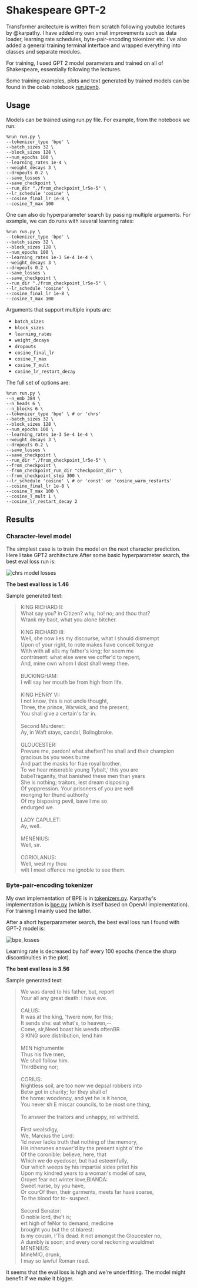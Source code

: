 # Shakespeare GPT-2

Transformer arcitecture is written from scratch following youtube lectures by @karpathy. I have added my own small improvements such as data loader, learning rate schedules, byte-pair-encoding tokenizer etc. I've also added a general training terminal interface and wrapped everything into classes and separate modules.

For training, I used GPT 2 model parameters and trained on all of Shakespeare, essentially following the lectures.

Some training examples, plots and text generated by trained models can be found in the colab notebook [run.ipynb](run.ipynb).

## Usage

Models can be trained using run.py file. For example, from the notebook we run:

```
%run run.py \
--tokenizer_type 'bpe' \
--batch_sizes 32 \
--block_sizes 128 \
--num_epochs 100 \
--learning_rates 1e-4 \
--weight_decays 3 \
--dropouts 0.2 \
--save_losses \
--save_checkpoint \
--run_dir "./from_checkpoint_lr5e-5" \
--lr_schedule 'cosine' \
--cosine_final_lr 1e-8 \
--cosine_T_max 100
```


One can also do hyperparameter search by passing multiple arguments. For example, we can do runs with several learning rates:

```
%run run.py \
--tokenizer_type 'bpe' \
--batch_sizes 32 \
--block_sizes 128 \
--num_epochs 100 \
--learning_rates 1e-3 5e-4 1e-4 \
--weight_decays 3 \
--dropouts 0.2 \
--save_losses \
--save_checkpoint \
--run_dir "./from_checkpoint_lr5e-5" \
--lr_schedule 'cosine' \
--cosine_final_lr 1e-8 \
--cosine_T_max 100
```

Arguments that support multiple inputs are: 
* `batch_sizes`
* `block_sizes`
* `learning_rates`
* `weight_decays`
* `dropouts`
* `cosine_final_lr`
* `cosine_T_max`
* `cosine_T_mult`
* `cosine_lr_restart_decay`

The full set of options are:

```
%run run.py \
--n_emb 384 \
--n_heads 6 \
--n_blocks 6 \
--tokenizer_type 'bpe' \ # or 'chrs'
--batch_sizes 32 \
--block_sizes 128 \
--num_epochs 100 \
--learning_rates 1e-3 5e-4 1e-4 \
--weight_decays 3 \
--dropouts 0.2 \
--save_losses \
--save_checkpoint \
--run_dir "./from_checkpoint_lr5e-5" \
--from_checkpoint \
--from_checkpoint_run_dir "checkpoint_dir" \
--from_checkpoint_step 300 \
--lr_schedule 'cosine' \ # or 'const' or 'cosine_warm_restarts'
--cosine_final_lr 1e-8 \
--cosine_T_max 100 \
--cosine_T_mult 1 \
--cosine_lr_restart_decay 2
```

## Results

### Character-level model

The simplest case is to train the model on the next character prediction. Here I take GPT2 architecture After some basic hyperparameter search, the best eval loss run is:

![chrs model losses](assets/chrs_losses.png)

**The best eval loss is 1.46**

Sample generated text:


> KING RICHARD II:<br>
> What say you? in Citizen? why, ho! no; and thou that?<br>
> Wrank my baot, what you alone bitcher.<br>
> <br>
> KING RICHARD III:<br>
> Well, she now lies my discourse; what I should dismempt<br>
> Upon of your right, to note makes have conceit tongue<br>
> With with all alls my father's king; for seem me<br>
> contriment: what else were we coffer'd to repent,<br>
> And, mine own whom I dost shall weep thee.<br>
> <br>
> BUCKINGHAM:<br>
> I will say her mouth be from high from life.<br>
> <br>
> KING HENRY VI:<br>
> I not know, this is not uncle thought,<br>
> Three, the prince, Warwick, and the present;<br>
> You shall give a certain's far in.<br>
> <br>
> Second Murderer:<br>
> Ay, in Waft stays, candal, Bolingbroke.<br>
> <br>
> GLOUCESTER:<br>
> Prevure me, pardon! what sheften? he shall and their champion<br>
> gracious bs you woes burne<br>
> And part the masks for frae royal brother.<br>
> To we hear miserable young Tybalt,' this you are<br>
> babeTraganity, that banished these men than years<br>
> She is nothing; traitors, lest dream disposing<br>
> Of yoppression. Your prisoners of you are well<br>
> monging for thund authority<br>
> Of my bisposing pevil, bave I me so<br>
> endurged we.<br>
> <br>
> LADY CAPULET:<br>
> Ay, well.<br>
> <br>
> MENENIUS:<br>
> Well, sir.<br>
> <br>
> CORIOLANUS:<br>
> Well, west my thou<br>
> wilt I meet offence me ignoble to see them.<br>


### Byte-pair-encoding tokenizer

My own implementation of BPE is in [tokenizers.py](tokenizers.py). Karpathy's implementation is [bpe.py](bpe.py) (which is itself based on OpenAI implementation). For training I mainly used the latter.

After a short hyperparameter search, the best eval loss run I found with GPT-2 model is: 

![bpe_losses](assets/bpe_losses.png)

Learning rate is decreased by half every 100 epochs (hence the sharp discontinuities in the plot). 

**The best eval loss is 3.56**

Sample generated text:

> We was dared to his father, but, report<br>
> Your all any great death: I have eve.<br>
> <br>
> CALUS:<br>
> It was at the king, 'twere now, for this;<br>
> It sends she: eat what's, to heaven,--<br>
> Come, sir,Need boast his weeds oftenBR<br>
> 3 KING sore distribution, lend him<br>
> <br>
> MEN highumentle<br>
> Thus his five men,<br>
> We shall follow him.<br>
> ThirdBeing nor;<br>
> <br>
> CORIUS:<br>
> Nightless soil, are too now we depsal robbers into<br>
> Betw got in charity; for they shall of<br>
> the home: woodency, and yet he is it hence,<br>
> You never sh E miscar councils, to be most one thing,<br>
> <br>
> To answer the traitors and unhappy, rel withheld.<br>
> <br>
> First wealsdigy,<br>
> We, Marcius the Lord:<br>
> 'ld never lacks truth that nothing of the memory,<br>
> His inherunes answer'd by the present sight o' the<br>
> Of the coronible: believe, here, that<br>
> Which we do eyedoser, but had esteemfully,<br>
> Our which weeps by his impartial sides priixt his<br>
> Upon my kindred years to a woman's model of saw,<br>
> Groyet fear not winter love;BIANDA:<br>
> Sweet nurse, by you have,<br>
> Or courOf then, their garments, meets far have soarse,<br>
> To the blood for to- suspect.<br>
> <br>
> Second Senator:<br>
> O noble lord, the't is;<br>
> ert high of feNor to demand, medicine<br>
>  brought you but the st blarest:<br>
> Is my cousin, I'Tis dead. it not amongst the Gloucester no,<br>
> A dumbly is soon; and every corel reckoning wouldmet<br>
> MENENIUS:<br>
> MineMIO, drunk,<br>
> I may so lawful Roman read.<br>


It seems that the eval loss is high and we're underfitting. The model might benefit if we make it bigger.
